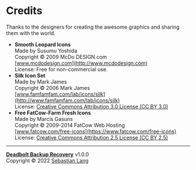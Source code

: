 # Credits
Thanks to the designers for creating the awesome graphics and sharing them with the world.
- **Smooth Leopard Icons**  
Made by Susumu Yoshida  
Copyright © 2009 McDo DESIGN.com  
[www.mcdodesign.com](http://www.mcdodesign.com)  
License: Free for non-commercial use.
- **Silk Icon Set**  
Made by Mark James  
Copyright © 2006 Mark James  
[www.famfamfam.com/lab/icons/silk](http://www.famfamfam.com/lab/icons/silk)  
License: [Creative Commons Attribution 3.0 License (CC BY 3.0)](https://creativecommons.org/licenses/by/3.0/)
- **Free FatCow-Farm Fresh Icons**  
Made by Marcis Gasuns  
Copyright © 2009-2014 FatCow Web Hosting  
[www.fatcow.com/free-icons](https://www.fatcow.com/free-icons)  
License: [Creative Commons Attribution 2.5 License (CC BY 2.5)](https://creativecommons.org/licenses/by/2.5/)
---
[**Deadbolt Backup Recovery**](https://github.com/SebastianLang-GER/Deadbolt-Backup-Recovery) v1.0.0  
Copyright © 2022 [Sebastian Lang](https://sebastianlang.net)